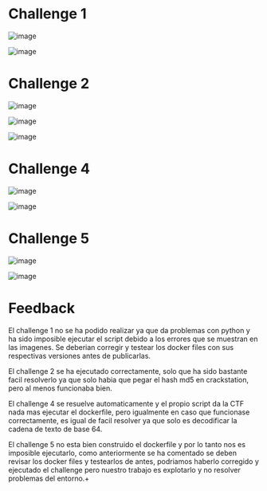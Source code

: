 # Challenge 1

![image](https://github.com/Dani-ITB24/Proyecto-Final/assets/160504744/cd5662db-4a3d-44b3-9d45-8a454c28bd0d)

![image](https://github.com/Dani-ITB24/Proyecto-Final/assets/160504744/dc2497c1-3317-4aee-933f-4e2a172e4dd1)

# Challenge 2

![image](https://github.com/Dani-ITB24/Proyecto-Final/assets/160504744/bb2e1037-45ca-433e-88ab-29fae8739a1e)

![image](https://github.com/Dani-ITB24/Proyecto-Final/assets/160504744/5beddd27-644b-47c9-876e-cae99dbc167c)

![image](https://github.com/Dani-ITB24/Proyecto-Final/assets/160504744/c7697486-8972-4439-a084-9e93f44e7034)

# Challenge 4

![image](https://github.com/Dani-ITB24/Proyecto-Final/assets/160489903/f49d3766-0f7f-4ce0-b64d-4d93b4c1a147)

![image](https://github.com/Dani-ITB24/Proyecto-Final/assets/160489903/0f84d1a9-6979-4921-a4e8-db6eb476293d)

# Challenge 5

![image](https://github.com/Dani-ITB24/Proyecto-Final/assets/160489903/a2096132-1a85-4b98-907f-f82ec77c3827)

![image](https://github.com/Dani-ITB24/Proyecto-Final/assets/160489903/1198244c-8649-4d49-be1f-1b63dca911c1)

# Feedback

El challenge 1 no se ha podido realizar ya que da problemas con python y ha sido imposible ejecutar el script debido a los errores que se muestran en las imagenes. Se deberian corregir y testear los docker files con sus respectivas versiones antes de publicarlas.

El challenge 2 se ha ejecutado correctamente, solo que ha sido bastante facil resolverlo ya que solo habia que pegar el hash md5 en crackstation, pero al menos funcionaba bien.

El challenge 4 se resuelve automaticamente y el propio script da la CTF nada mas ejecutar el dockerfile, pero igualmente en caso que funcionase correctamente, es igual de facil resolver ya que solo es decodificar la cadena de texto de base 64.

El challenge 5 no esta bien construido el dockerfile y por lo tanto nos es imposible ejecutarlo, como anteriormente se ha comentado se deben revisar los docker files y testearlos de antes, podriamos haberlo corregido y ejecutado el challenge pero nuestro trabajo es explotarlo y no resolver problemas del entorno.+
